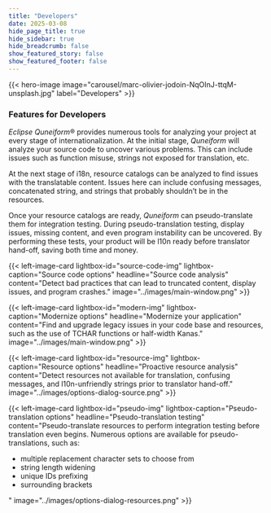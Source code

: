 ```yaml
---
title: "Developers"
date: 2025-03-08
hide_page_title: true
hide_sidebar: true
hide_breadcrumb: false
show_featured_story: false
show_featured_footer: false
---
```


{{< hero-image image="carousel/marc-olivier-jodoin-NqOInJ-ttqM-unsplash.jpg" label="Developers" >}}

### Features for Developers

*Eclipse Quneiform*&reg; provides numerous tools for analyzing your project at every stage of internationalization.
At the initial stage, *Quneiform* will analyze your source code to uncover various problems.
This can include issues such as function misuse, strings not exposed for translation, etc.

At the next stage of i18n, resource catalogs can be analyzed to find issues with the translatable content.
Issues here can include confusing messages, concatenated string, and strings that probably shouldn’t be in the resources.

Once your resource catalogs are ready, *Quneiform* can pseudo-translate them for integration testing.
During pseudo-translation testing, display issues, missing content, and even program instability can be uncovered.
By performing these tests, your product will be l10n ready before translator hand-off, saving both time and money.

{{< left-image-card
    lightbox-id="source-code-img" lightbox-caption="Source code options"
    headline="Source code analysis" content="Detect bad practices that can lead to truncated content, display issues, and program crashes."
    image="../images/main-window.png" >}}

{{< left-image-card
    lightbox-id="modern-img" lightbox-caption="Modernize options"
    headline="Modernize your application"
    content="Find and upgrade legacy issues in your code base and resources, such as the use of TCHAR functions or half-width Kanas."
    image="../images/main-window.png" >}}

{{< left-image-card
    lightbox-id="resource-img" lightbox-caption="Resource options"
    headline="Proactive resource analysis" content="Detect resources not available for translation, confusing messages, and l10n-unfriendly strings prior to translator hand-off."
    image="../images/options-dialog-source.png" >}}

{{< left-image-card
    lightbox-id="pseudo-img" lightbox-caption="Pseudo-translation options"
    headline="Pseudo-translation testing" content="Pseudo-translate resources to perform integration testing before translation even begins. Numerous options are available for pseudo-translations, such as:<ul><li>multiple replacement character sets to choose from</li><li>string length widening</li><li>unique IDs prefixing</li><li>surrounding brackets</li></ul>"
    image="../images/options-dialog-resources.png" >}}
